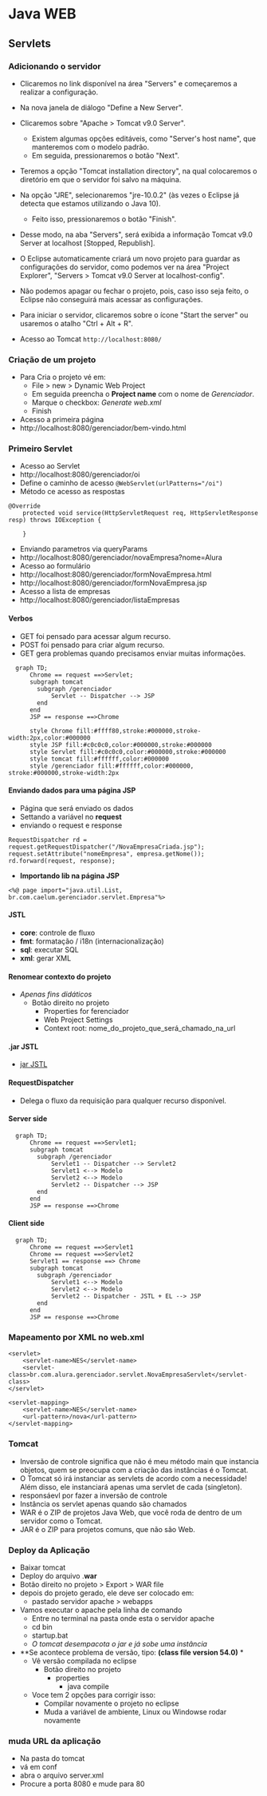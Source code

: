 # Java WEB

## Servlets

### Adicionando o servidor
- Clicaremos no link disponível na área "Servers" e começaremos a realizar a configuração.
- Na nova janela de diálogo "Define a New Server".
- Clicaremos sobre "Apache > Tomcat v9.0 Server". 
	- Existem algumas opções editáveis, como "Server's host name", que manteremos com o modelo padrão. 
	- Em seguida, pressionaremos o botão "Next".

- Teremos a opção "Tomcat installation directory", na qual colocaremos o diretório em que o servidor foi salvo na máquina.

- Na opção "JRE", selecionaremos "jre-10.0.2" (às vezes o Eclipse já detecta que estamos utilizando o Java 10). 
	- Feito isso, pressionaremos o botão "Finish".

- Desse modo, na aba "Servers", será exibida a informação Tomcat v9.0 Server at localhost [Stopped, Republish]. 
- O Eclipse automaticamente criará um novo projeto para guardar as configurações do servidor, como podemos ver na área "Project Explorer", "Servers > Tomcat v9.0 Server at localhost-config". 
- Não podemos apagar ou fechar o projeto, pois, caso isso seja feito, o Eclipse não conseguirá mais acessar as configurações.

- Para iniciar o servidor, clicaremos sobre o ícone "Start the server" ou usaremos o atalho "Ctrl + Alt + R".
- Acesso ao Tomcat
```http://localhost:8080/```

### Criação de um projeto

- Para Cria o projeto vé em:
	- File > new > Dynamic Web Project
	- Em seguida preencha o **Project name** com o nome de *Gerenciador*.
	- Marque o checkbox: *Generate web.xml*
	- Finish
- Acesso a primeira página
- http://localhost:8080/gerenciador/bem-vindo.html

### Primeiro Servlet
- Acesso ao Servlet 
- http://localhost:8080/gerenciador/oi
- Define o caminho de acesso
```@WebServlet(urlPatterns="/oi")```
- Método ce acesso as respostas
```
@Override
	protected void service(HttpServletRequest req, HttpServletResponse resp) throws IOException {
			
	}
```
- Enviando parametros via queryParams
- http://localhost:8080/gerenciador/novaEmpresa?nome=Alura
- Acesso ao formulário
- http://localhost:8080/gerenciador/formNovaEmpresa.html
- http://localhost:8080/gerenciador/formNovaEmpresa.jsp
- Acesso a lista de empresas
- http://localhost:8080/gerenciador/listaEmpresas
#### Verbos
- GET foi pensado para acessar algum recurso.
- POST foi pensado para criar algum recurso.
- GET gera problemas quando precisamos enviar muitas informações.

```mermaid
  graph TD;
      Chrome == request ==>Servlet;
      subgraph tomcat
        subgraph /gerenciador
            Servlet -- Dispatcher --> JSP
        end
      end
      JSP == response ==>Chrome

      style Chrome fill:#ffff80,stroke:#000000,stroke-width:2px,color:#000000
      style JSP fill:#c0c0c0,color:#000000,stroke:#000000
      style Servlet fill:#c0c0c0,color:#000000,stroke:#000000
      style tomcat fill:#ffffff,color:#000000
      style /gerenciador fill:#ffffff,color:#000000, stroke:#000000,stroke-width:2px
```

#### Enviando dados para uma página JSP
- Página que será enviado os dados
- Settando a variável no **request**
- enviando o request e response
```
RequestDispatcher rd = request.getRequestDispatcher("/NovaEmpresaCriada.jsp");
request.setAttribute("nomeEmpresa", empresa.getNome());
rd.forward(request, response);
```
- **Importando lib na página JSP**
```
<%@ page import="java.util.List, br.com.caelum.gerenciador.servlet.Empresa"%>
```

#### JSTL
- **core**: controle de fluxo
- **fmt**: formatação / i18n (internacionalização)
- **sql**: executar SQL
- **xml**: gerar XML

#### Renomear contexto do projeto
- *Apenas fins didáticos*
    - Botão direito no projeto
        - Properties for ferenciador
        - Web Project Settings
        - Context root: nome_do_projeto_que_será_chamado_na_url

#### .jar JSTL
- [jar JSTL](https://caelum-online-public.s3.amazonaws.com/986-servlets-parte1/05/jstl-1.2.jar)

#### RequestDispatcher
- Delega o fluxo da requisição para qualquer recurso disponível.

#### Server side
```mermaid
  graph TD;
      Chrome == request ==>Servlet1;
      subgraph tomcat
        subgraph /gerenciador
            Servlet1 -- Dispatcher --> Servlet2
            Servlet1 <--> Modelo
            Servlet2 <--> Modelo
            Servlet2 -- Dispatcher --> JSP
        end
      end
      JSP == response ==>Chrome

```
#### Client side
```mermaid
  graph TD;
      Chrome == request ==>Servlet1
      Chrome == request ==>Servlet2
      Servlet1 == response ==> Chrome
      subgraph tomcat
        subgraph /gerenciador
            Servlet1 <--> Modelo
            Servlet2 <--> Modelo
            Servlet2 -- Dispatcher - JSTL + EL --> JSP
        end
      end
      JSP == response ==>Chrome
```

### Mapeamento por XML no web.xml
```
<servlet>
    <servlet-name>NES</servlet-name>
    <servlet-class>br.com.alura.gerenciador.servlet.NovaEmpresaServlet</servlet-class>
</servlet>

<servlet-mapping>
    <servlet-name>NES</servlet-name>
    <url-pattern>/nova</url-pattern>
</servlet-mapping>
```

### Tomcat
- Inversão de controle significa que não é meu método main que instancia objetos, quem se preocupa com a criação das instâncias é o Tomcat.
- O Tomcat só irá instanciar as servlets de acordo com a necessidade! Além disso, ele instanciará apenas uma servlet de cada (singleton).
- responsáevl por fazer a inversão de controle
- Instância os servlet apenas quando são chamados
- WAR é o ZIP de projetos Java Web, que você roda de dentro de um servidor como o Tomcat.
- JAR é o ZIP para projetos comuns, que não são Web.
### Deploy da Aplicação
- Baixar tomcat
- Deploy do arquivo .**war**
- Botão direito no projeto > Export > WAR file
- depois do projeto gerado, ele deve ser colocado em:
    - pastado servidor apache > webapps
- Vamos executar o apache pela linha de comando
    - Entre no terminal na pasta onde esta o servidor apache
    - cd bin
    - startup.bat
    - *O tomcat desempacota o jar e já sobe uma instância*
- **Se acontece problema de versão, tipo: **(class file version 54.0)** *
    - Vê versão compilada no eclipse
        - Botão direito no projeto
            - properties
                - java compile
    - Voce tem 2 opções para corrigir isso:
        - Compilar novamente o projeto no eclipse
        - Muda a variável de ambiente, Linux ou Windowse rodar novamente

### muda URL da aplicação
- Na pasta do tomcat 
- vá em conf
- abra o arquivo server.xml
- Procure a porta 8080 e mude para 80